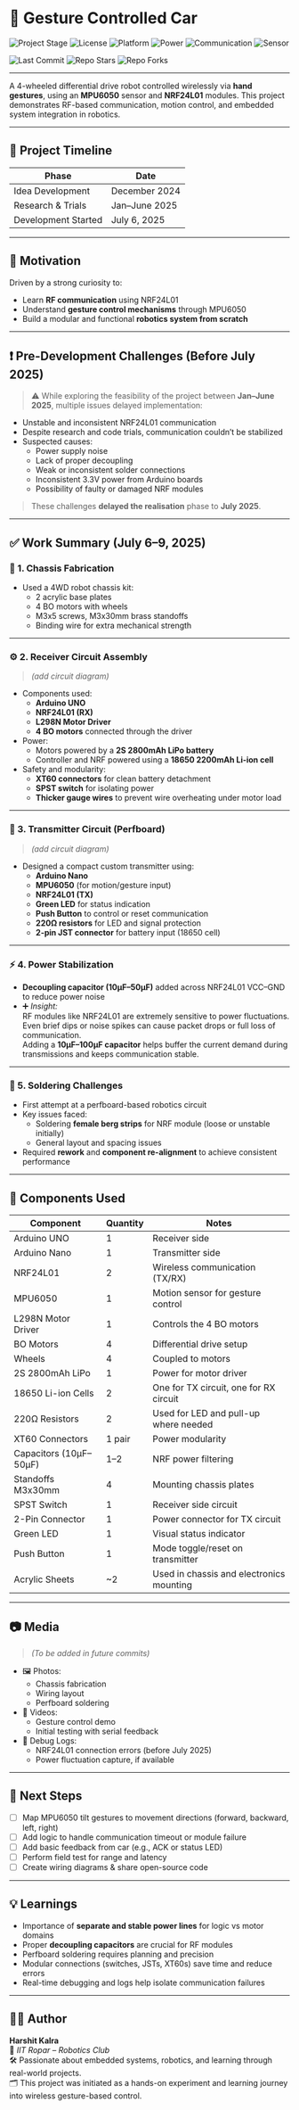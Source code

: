 # 🤖 Gesture Controlled Car

![Project Stage](https://img.shields.io/badge/status-Prototype-orange)
![License](https://img.shields.io/badge/license-MIT-blue)
![Platform](https://img.shields.io/badge/platform-Arduino%20UNO%20%7C%20Nano-blue)
![Power](https://img.shields.io/badge/power-LiPo%202S%20%2B%2018650-red)
![Communication](https://img.shields.io/badge/communication-NRF24L01-yellowgreen)
![Sensor](https://img.shields.io/badge/sensor-MPU6050-lightgrey)

![Last Commit](https://img.shields.io/github/last-commit/harshitkalra03/Gesture_Controlled_Car)
![Repo Stars](https://img.shields.io/github/stars/harshitkalra03/Gesture_Controlled_Car?style=social)
![Repo Forks](https://img.shields.io/github/forks/harshitkalra03/Gesture_Controlled_Car?style=social)

---

A 4-wheeled differential drive robot controlled wirelessly via **hand gestures**, using an **MPU6050** sensor and **NRF24L01** modules. This project demonstrates RF-based communication, motion control, and embedded system integration in robotics.

---

## 📅 Project Timeline

| Phase                 | Date             |
|-----------------------|------------------|
| Idea Development      | December 2024    |
| Research & Trials     | Jan–June 2025    |
| Development Started   | July 6, 2025     |

---

## 🎯 Motivation

Driven by a strong curiosity to:
- Learn **RF communication** using NRF24L01
- Understand **gesture control mechanisms** through MPU6050
- Build a modular and functional **robotics system from scratch**

---

## ❗ Pre-Development Challenges (Before July 2025)

> ⚠️ While exploring the feasibility of the project between **Jan–June 2025**, multiple issues delayed implementation:

- Unstable and inconsistent NRF24L01 communication
- Despite research and code trials, communication couldn’t be stabilized
- Suspected causes:
  - Power supply noise
  - Lack of proper decoupling
  - Weak or inconsistent solder connections
  - Inconsistent 3.3V power from Arduino boards
  - Possibility of faulty or damaged NRF modules

> These challenges **delayed the realisation** phase to **July 2025**.

---

## ✅ Work Summary (July 6–9, 2025)

### 🧱 1. Chassis Fabrication
- Used a 4WD robot chassis kit:
  - 2 acrylic base plates
  - 4 BO motors with wheels
  - M3x5 screws, M3x30mm brass standoffs
  - Binding wire for extra mechanical strength

---

### ⚙️ 2. Receiver Circuit Assembly 
> *(add circuit diagram)*
- Components used:
  - **Arduino UNO**
  - **NRF24L01 (RX)**
  - **L298N Motor Driver**
  - **4 BO motors** connected through the driver
- Power:
  - Motors powered by a **2S 2800mAh LiPo battery**
  - Controller and NRF powered using a **18650 2200mAh Li-ion cell**
- Safety and modularity:
  - **XT60 connectors** for clean battery detachment
  - **SPST switch** for isolating power
  - **Thicker gauge wires** to prevent wire overheating under motor load

---

### 📡 3. Transmitter Circuit (Perfboard)
> *(add circuit diagram)*
- Designed a compact custom transmitter using:
  - **Arduino Nano**
  - **MPU6050** (for motion/gesture input)
  - **NRF24L01 (TX)**
  - **Green LED** for status indication
  - **Push Button** to control or reset communication
  - **220Ω resistors** for LED and signal protection
  - **2-pin JST connector** for battery input (18650 cell)

---

### ⚡ 4. Power Stabilization
- **Decoupling capacitor (10µF–50µF)** added across NRF24L01 VCC–GND to reduce power noise
- ➕ *Insight:*  
  RF modules like NRF24L01 are extremely sensitive to power fluctuations. Even brief dips or noise spikes can cause packet drops or full loss of communication.  
  Adding a **10μF–100μF capacitor** helps buffer the current demand during transmissions and keeps communication stable.

---

### 🔧 5. Soldering Challenges
- First attempt at a perfboard-based robotics circuit
- Key issues faced:
  - Soldering **female berg strips** for NRF module (loose or unstable initially)
  - General layout and spacing issues
- Required **rework** and **component re-alignment** to achieve consistent performance

---

## 🧰 Components Used

| Component             | Quantity | Notes                                      |
|------------------------|----------|--------------------------------------------|
| Arduino UNO            | 1        | Receiver side                              |
| Arduino Nano           | 1        | Transmitter side                           |
| NRF24L01               | 2        | Wireless communication (TX/RX)             |
| MPU6050                | 1        | Motion sensor for gesture control          |
| L298N Motor Driver     | 1        | Controls the 4 BO motors                   |
| BO Motors              | 4        | Differential drive setup                   |
| Wheels                 | 4        | Coupled to motors                          |
| 2S 2800mAh LiPo        | 1        | Power for motor driver                     |
| 18650 Li-ion Cells     | 2        | One for TX circuit, one for RX circuit     |
| 220Ω Resistors         | 2        | Used for LED and pull-up where needed      |
| XT60 Connectors        | 1 pair   | Power modularity                           |
| Capacitors (10µF–50µF) | 1–2      | NRF power filtering                        |
| Standoffs M3x30mm      | 4        | Mounting chassis plates                    |
| SPST Switch            | 1        | Receiver side circuit                      |
| 2-Pin Connector        | 1        | Power connector for TX circuit             |
| Green LED              | 1        | Visual status indicator                    |
| Push Button            | 1        | Mode toggle/reset on transmitter           |
| Acrylic Sheets         | ~2       | Used in chassis and electronics mounting   |

---

## 📷 Media

> *(To be added in future commits)*

- 🖼️ Photos:
  - Chassis fabrication
  - Wiring layout
  - Perfboard soldering
- 🎥 Videos:
  - Gesture control demo
  - Initial testing with serial feedback
- 📑 Debug Logs:
  - NRF24L01 connection errors (before July 2025)
  - Power fluctuation capture, if available

---

## 🚀 Next Steps

- [ ] Map MPU6050 tilt gestures to movement directions (forward, backward, left, right)
- [ ] Add logic to handle communication timeout or module failure
- [ ] Add basic feedback from car (e.g., ACK or status LED)
- [ ] Perform field test for range and latency
- [ ] Create wiring diagrams & share open-source code

---

## 💡 Learnings

- Importance of **separate and stable power lines** for logic vs motor domains
- Proper **decoupling capacitors** are crucial for RF modules
- Perfboard soldering requires planning and precision
- Modular connections (switches, JSTs, XT60s) save time and reduce errors
- Real-time debugging and logs help isolate communication failures

---

## 👨‍💻 Author

**Harshit Kalra**  
📍 *IIT Ropar – Robotics Club*  
🛠️ Passionate about embedded systems, robotics, and learning through real-world projects.  
🗂️ This project was initiated as a hands-on experiment and learning journey into wireless gesture-based control.
